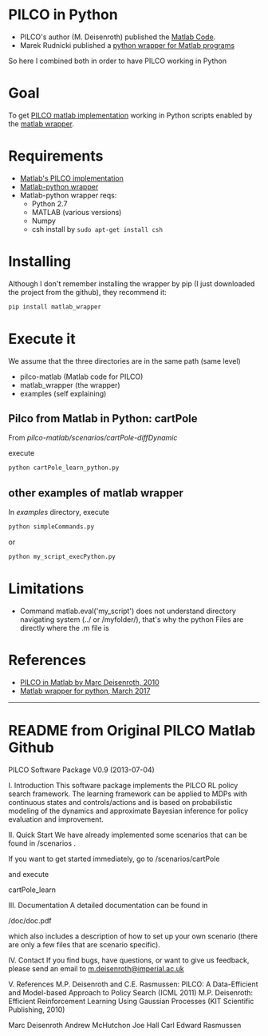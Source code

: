 # PILCO in Python
* PILCO's author (M. Deisenroth) published the [Matlab Code](http://mlg.eng.cam.ac.uk/pilco/).
* Marek Rudnicki published a [python wrapper for Matlab programs](https://zenodo.org/badge/latestdoi/24233/mrkrd/matlab_wrapper)

So here I combined both in order to have PILCO working in Python



# Goal
To get [PILCO matlab implementation](http://mlg.eng.cam.ac.uk/pilco/) working in Python scripts enabled by the [matlab wrapper](https://github.com/mrkrd/matlab_wrapper).


# Requirements

* [Matlab's PILCO implementation](http://mlg.eng.cam.ac.uk/pilco/)
* [Matlab-python wrapper](https://github.com/mrkrd/matlab_wrapper)
* Matlab-python wrapper reqs:
	* Python 2.7
	* MATLAB (various versions)
	* Numpy
	* csh  install by ``sudo apt-get install csh``


# Installing

Although I don't remember installing the wrapper by pip (I just downloaded the project from the github), they recommend it:
```sh
pip install matlab_wrapper
```


# Execute it

We assume that the three directories are in the same path (same level)

* pilco-matlab  		(Matlab code for PILCO)
* matlab_wrapper 		(the wrapper)
* examples			 	(self explaining)



## Pilco from Matlab in Python: cartPole

From  _pilco-matlab/scenarios/cartPole-diffDynamic_

execute
```sh
python cartPole_learn_python.py
```



## other examples of matlab wrapper

In _examples_ directory, execute
```sh
python simpleCommands.py
```
or
```sh
python my_script_execPython.py
```



# Limitations

* Command matlab.eval('my_script') does not understand directory navigating system (../ or /myfolder/), that's why the python Files are directly where the .m file is



# References

* [PILCO in Matlab by Marc Deisenroth, 2010](http://mlg.eng.cam.ac.uk/pilco/)
* [Matlab wrapper for python, March 2017](https://zenodo.org/badge/latestdoi/24233/mrkrd/matlab_wrapper)

---
# README from Original PILCO Matlab Github

PILCO Software Package V0.9 (2013-07-04)

I. Introduction
This software package implements the PILCO RL policy search framework. The learning framework can be applied to MDPs with continuous states and controls/actions and is based on probabilistic modeling of the dynamics and approximate Bayesian inference for policy evaluation and improvement.



II. Quick Start
We have already implemented some scenarios that can be found in
<PILCO-ROOT>/scenarios .

If you want to get started immediately, go to
<PILCO-ROOT>/scenarios/cartPole

and execute

cartPole_learn



III. Documentation
A detailed documentation can be found in

<PILCO-ROOT>/doc/doc.pdf

which also includes a description of how to set up your own scenario (there are only a few files that are scenario specific).



IV. Contact
If you find bugs, have questions, or want to give us feedback, please send an email to
m.deisenroth@imperial.ac.uk


V. References
M.P. Deisenroth and C.E. Rasmussen: PILCO: A Data-Efficient and Model-based Approach to Policy Search (ICML 2011)
M.P. Deisenroth: Efficient Reinforcement Learning Using Gaussian Processes (KIT Scientific Publishing, 2010)



Marc Deisenroth
Andrew McHutchon
Joe Hall
Carl Edward Rasmussen
